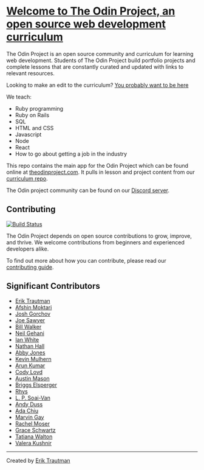 # [Welcome to The Odin Project, an open source web development curriculum](https://www.theodinproject.com)
The Odin Project is an open source community and curriculum for learning web development. Students of The Odin Project build portfolio projects and complete lessons that are constantly curated and updated with links to relevant resources.

Looking to make an edit to the curriculum? [You probably want to be here](https://github.com/TheOdinProject/curriculum/blob/main/CONTRIBUTING.md)

We teach:
* Ruby programming
* Ruby on Rails
* SQL
* HTML and CSS
* Javascript 
* Node
* React
* How to go about getting a job in the industry

This repo contains the main app for the Odin Project which can be found online at [theodinproject.com](https://www.theodinproject.com). It pulls in lesson and project content from our [curriculum repo](https://github.com/TheOdinProject/curriculum).

The Odin project community can be found on our [Discord server](https://discord.gg/fbFCkYabZB).


## Contributing
[![Build Status](https://circleci.com/gh/TheOdinProject/theodinproject.svg?style=svg)](https://app.circleci.com/pipelines/github/TheOdinProject/theodinproject)

The Odin Project depends on open source contributions to grow, improve, and thrive.
We welcome contributions from beginners and experienced developers alike.

To find out more about how you can contribute, please read our [contributing guide](https://github.com/TheOdinProject/theodinproject/wiki/Contributing-Guide).

## Significant Contributors

* [Erik Trautman](https://github.com/eriktrautman)
* [Afshin Moktari](https://github.com/afshinator)
* [Josh Gorchov](https://github.com/gorchov)
* [Joe Sawyer](https://github.com/zkay)
* [Bill Walker](https://github.com/mach1010)
* [Neil Gehani](https://github.com/ngehani)
* [Ian White](http://github.com/Iawhite76)
* [Nathan Hall](http://github.com/dominathan)
* [Abby Jones](http://github.com/AbbyJonesDev)
* [Kevin Mulhern](https://github.com/KevinMulhern)
* [Arun Kumar](https://github.com/arku)
* [Cody Loyd](https://github.com/codyloyd)
* [Austin Mason](https://github.com/CouchofTomato)
* [Briggs Elsperger](https://github.com/I3uckwheat)
* [Rhys](https://github.com/105ron)
* [L. P. Soai-Van](https://github.com/leosoaivan)
* [Andy Duss](https://github.com/mindovermiles262)
* [Ada Chiu](https://github.com/adachiu)
* [Marvin Gay](https://github.com/marvingay)
* [Rachel Moser](https://github.com/rlmoser99)
* [Grace Schwartz](https://github.com/CatQueenCodes)
* [Tatiana Walton](https://github.com/twalton83)
* [Valera Kushnir](https://github.com/kashura)

---
Created by [Erik Trautman](http://www.github.com/eriktrautman)
